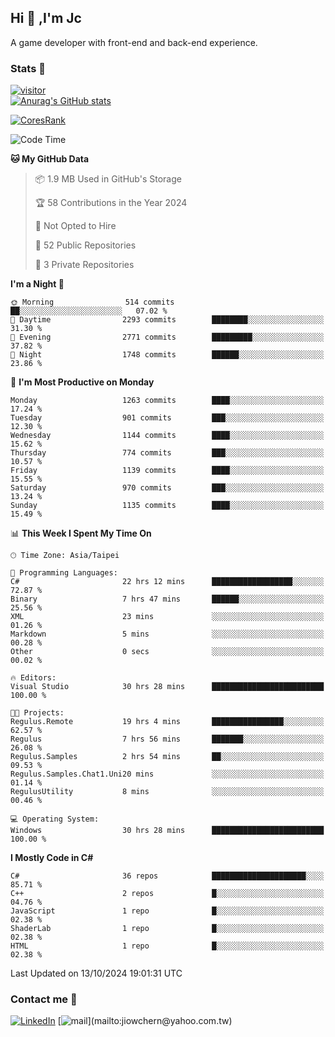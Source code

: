 ## Hi 👋 ,I'm Jc  

A game developer with front-end and back-end experience.  

### Stats  📝
[![visitor](https://visitor-badge.glitch.me/badge?page_id=jiowchern.jiowchern&style=flat-square&color=0088cc)](https://visitor-badge.glitch.me/badge?page_id=jiowchern.jiowchern&style=flat-square&color=0088cc)  
[![Anurag's GitHub stats](https://github-readme-stats.vercel.app/api?username=jiowchern&count_private=true&&show_icons=true)](https://github.com/anuraghazra/github-readme-stats)  
<!-- [![trophy](https://github-profile-trophy.vercel.app/?username=jiowchern)](https://github.com/ryo-ma/github-profile-trophy)   -->
[![CoresRank](https://cr-ss-service.azurewebsites.net/api/ScreenShot?widget=summary&username=jiowchern)](https://cr-ss-service.azurewebsites.net/api/ScreenShot?widget=summary&username=jiowchern)


<!--START_SECTION:waka-->
![Code Time](http://img.shields.io/badge/Code%20Time-1%2C234%20hrs%2056%20mins-blue)

**🐱 My GitHub Data** 

> 📦 1.9 MB Used in GitHub's Storage 
 > 
> 🏆 58 Contributions in the Year 2024
 > 
> 🚫 Not Opted to Hire
 > 
> 📜 52 Public Repositories 
 > 
> 🔑 3 Private Repositories 
 > 
**I'm a Night 🦉** 

```text
🌞 Morning                514 commits         ██░░░░░░░░░░░░░░░░░░░░░░░   07.02 % 
🌆 Daytime                2293 commits        ████████░░░░░░░░░░░░░░░░░   31.30 % 
🌃 Evening                2771 commits        █████████░░░░░░░░░░░░░░░░   37.82 % 
🌙 Night                  1748 commits        ██████░░░░░░░░░░░░░░░░░░░   23.86 % 
```
📅 **I'm Most Productive on Monday** 

```text
Monday                   1263 commits        ████░░░░░░░░░░░░░░░░░░░░░   17.24 % 
Tuesday                  901 commits         ███░░░░░░░░░░░░░░░░░░░░░░   12.30 % 
Wednesday                1144 commits        ████░░░░░░░░░░░░░░░░░░░░░   15.62 % 
Thursday                 774 commits         ███░░░░░░░░░░░░░░░░░░░░░░   10.57 % 
Friday                   1139 commits        ████░░░░░░░░░░░░░░░░░░░░░   15.55 % 
Saturday                 970 commits         ███░░░░░░░░░░░░░░░░░░░░░░   13.24 % 
Sunday                   1135 commits        ████░░░░░░░░░░░░░░░░░░░░░   15.49 % 
```


📊 **This Week I Spent My Time On** 

```text
🕑︎ Time Zone: Asia/Taipei

💬 Programming Languages: 
C#                       22 hrs 12 mins      ██████████████████░░░░░░░   72.87 % 
Binary                   7 hrs 47 mins       ██████░░░░░░░░░░░░░░░░░░░   25.56 % 
XML                      23 mins             ░░░░░░░░░░░░░░░░░░░░░░░░░   01.26 % 
Markdown                 5 mins              ░░░░░░░░░░░░░░░░░░░░░░░░░   00.28 % 
Other                    0 secs              ░░░░░░░░░░░░░░░░░░░░░░░░░   00.02 % 

🔥 Editors: 
Visual Studio            30 hrs 28 mins      █████████████████████████   100.00 % 

🐱‍💻 Projects: 
Regulus.Remote           19 hrs 4 mins       ████████████████░░░░░░░░░   62.57 % 
Regulus                  7 hrs 56 mins       ███████░░░░░░░░░░░░░░░░░░   26.08 % 
Regulus.Samples          2 hrs 54 mins       ██░░░░░░░░░░░░░░░░░░░░░░░   09.53 % 
Regulus.Samples.Chat1.Uni20 mins             ░░░░░░░░░░░░░░░░░░░░░░░░░   01.14 % 
RegulusUtility           8 mins              ░░░░░░░░░░░░░░░░░░░░░░░░░   00.46 % 

💻 Operating System: 
Windows                  30 hrs 28 mins      █████████████████████████   100.00 % 
```

**I Mostly Code in C#** 

```text
C#                       36 repos            █████████████████████░░░░   85.71 % 
C++                      2 repos             █░░░░░░░░░░░░░░░░░░░░░░░░   04.76 % 
JavaScript               1 repo              █░░░░░░░░░░░░░░░░░░░░░░░░   02.38 % 
ShaderLab                1 repo              █░░░░░░░░░░░░░░░░░░░░░░░░   02.38 % 
HTML                     1 repo              █░░░░░░░░░░░░░░░░░░░░░░░░   02.38 % 
```




 Last Updated on 13/10/2024 19:01:31 UTC
<!--END_SECTION:waka-->



### Contact me 💬
[![LinkedIn](https://img.shields.io/badge/-JiowchernChen-0077B5?style==flat-square&logo=LinkedIn&logoColor=white)](https://www.linkedin.com/in/jiowchern-chen-4aaa90b7/) [![mail](https://img.shields.io/badge/-jiowchern%40yahoo.com.tw-blueviolet?style=flat-square&logo=yahoo!)](mailto:jiowchern@yahoo.com.tw)    

<!-- [![Linkedin Badge](https://img.shields.io/badge/-LinkedIn-blue?style=flat-square&logo=Linkedin&logoColor=white&link=https://www.linkedin.com/in/jiowchern-chen-4aaa90b7/)](https://www.linkedin.com/in/jiowchern-chen-4aaa90b7/) -->


<!--
**jiowchern/jiowchern** is a ✨ _special_ ✨ repository because its `README.md` (this file) appears on your GitHub profile.

Here are some ideas to get you started:

- 🔭 I’m currently working on ...
- 🌱 I’m currently learning ...
- 👯 I’m looking to collaborate on ...
- 🤔 I’m looking for help with ...
- 💬 Ask me about ...
- 📫 How to reach me: ...
- 😄 Pronouns: ...
- ⚡ Fun fact: ...
-->
